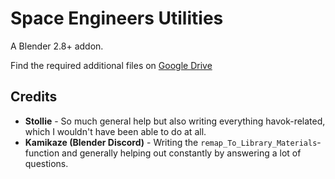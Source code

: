 # Space Engineers Utilities
A Blender 2.8+ addon.

Find the required additional files on [Google Drive](https://drive.google.com/drive/folders/1RZSTjAvHy2-HzxMG9wzTkQakk3Fq05PX)

## Credits
* **Stollie** - So much general help but also writing everything havok-related, which I wouldn't have been able to do at all.
* **Kamikaze (Blender Discord)** - Writing the `remap_To_Library_Materials`-function and generally helping out constantly by answering a lot of questions.
